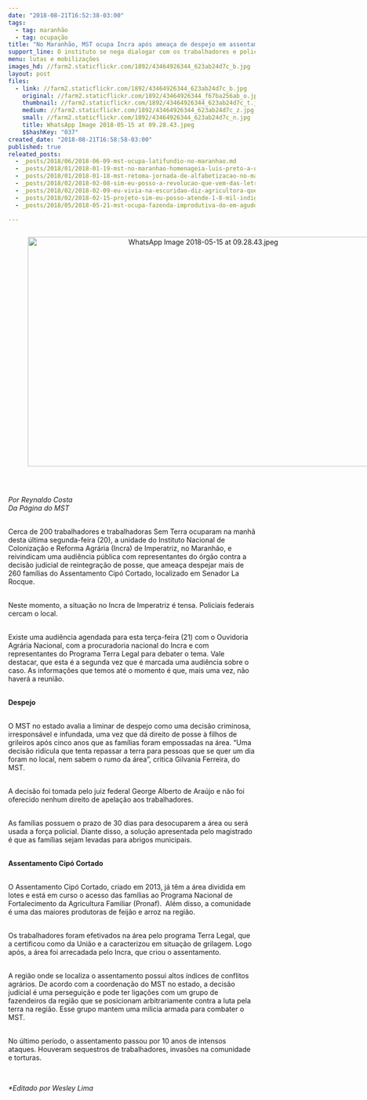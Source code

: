 ```yaml
---
date: "2018-08-21T16:52:38-03:00"
tags:
  - tag: maranhão
  - tag: ocupação
title: "No Maranhão, MST ocupa Incra após ameaça de despejo em assentamento"
support_line: O instituto se nega dialogar com os trabalhadores e policiais federais cercam o local
menu: lutas e mobilizações
images_hd: //farm2.staticflickr.com/1892/43464926344_623ab24d7c_b.jpg
layout: post
files:
  - link: //farm2.staticflickr.com/1892/43464926344_623ab24d7c_b.jpg
    original: //farm2.staticflickr.com/1892/43464926344_f67ba256ab_o.jpg
    thumbnail: //farm2.staticflickr.com/1892/43464926344_623ab24d7c_t.jpg
    medium: //farm2.staticflickr.com/1892/43464926344_623ab24d7c_z.jpg
    small: //farm2.staticflickr.com/1892/43464926344_623ab24d7c_n.jpg
    title: WhatsApp Image 2018-05-15 at 09.28.43.jpeg
    $$hashKey: "037"
created_date: "2018-08-21T16:58:58-03:00"
published: true
releated_posts:
  - _posts/2018/06/2018-06-09-mst-ocupa-latifundio-no-maranhao.md
  - _posts/2018/01/2018-01-19-mst-no-maranhao-homenageia-luis-preto-a-um-mes-do-seu-assassinato.md
  - _posts/2018/01/2018-01-18-mst-retoma-jornada-de-alfabetizacao-no-maranhao.md
  - _posts/2018/02/2018-02-08-sim-eu-posso-a-revolucao-que-vem-das-letras.md
  - _posts/2018/02/2018-02-09-eu-vivia-na-escuridao-diz-agricultora-que-aprendeu-a-ler-com-metodo-cubano.md
  - _posts/2018/02/2018-02-15-projeto-sim-eu-posso-atende-1-8-mil-indigenas-no-maranhao-e-tem-lista-de-espera.md
  - _posts/2018/05/2018-05-21-mst-ocupa-fazenda-improdutiva-do-em-agudos-em-sp.md

---
```

<div style="text-align:center">
<figure class="image" style="display:inline-block"><img alt="WhatsApp Image 2018-05-15 at 09.28.43.jpeg" height="468" src="//farm2.staticflickr.com/1892/43464926344_623ab24d7c_b.jpg" width="700" />
<figcaption></figcaption>
</figure>
</div>

<p>&nbsp;</p>

<p><em>Por Reynaldo Costa<br />
Da P&aacute;gina do MST</em></p>

<p><br />
Cerca de 200 trabalhadores e trabalhadoras Sem Terra ocuparam na manh&atilde; desta &uacute;ltima segunda-feira (20), a unidade do Instituto Nacional de Coloniza&ccedil;&atilde;o e Reforma Agr&aacute;ria (Incra) de Imperatriz, no Maranh&atilde;o, e reivindicam uma audi&ecirc;ncia p&uacute;blica com representantes do &oacute;rg&atilde;o contra a decis&atilde;o judicial de reintegra&ccedil;&atilde;o de posse, que amea&ccedil;a despejar mais de 260 fam&iacute;lias do Assentamento Cip&oacute; Cortado, localizado em Senador La Rocque.&nbsp;</p>

<p><br />
Neste momento, a situa&ccedil;&atilde;o no Incra de Imperatriz &eacute; tensa. Policiais federais cercam o local.&nbsp;</p>

<p><br />
Existe uma audi&ecirc;ncia agendada para esta ter&ccedil;a-feira (21) com o Ouvidoria Agr&aacute;ria Nacional, com a procuradoria nacional do Incra e com representantes do Programa Terra Legal para debater o tema. Vale destacar, que esta &eacute; a segunda vez que &eacute; marcada uma audi&ecirc;ncia sobre o caso. As informa&ccedil;&otilde;es que temos at&eacute; o momento &eacute; que, mais uma vez, n&atilde;o haver&aacute; a reuni&atilde;o.</p>

<p><br />
<strong>Despejo</strong></p>

<p><br />
O MST no estado avalia a liminar de despejo como uma decis&atilde;o criminosa, irrespons&aacute;vel e infundada, uma vez que d&aacute; direito de posse &agrave; filhos de grileiros ap&oacute;s cinco anos que as fam&iacute;lias foram empossadas na &aacute;rea. &ldquo;Uma decis&atilde;o rid&iacute;cula que tenta repassar a terra para pessoas que se quer um dia foram no local, nem sabem o rumo da &aacute;rea&rdquo;, critica Gilvania Ferreira, do MST.</p>

<p><br />
A decis&atilde;o foi tomada pelo juiz federal George Alberto de Ara&uacute;jo e n&atilde;o foi oferecido nenhum direito de apela&ccedil;&atilde;o aos trabalhadores.&nbsp;</p>

<p><br />
As fam&iacute;lias possuem o prazo de 30 dias para desocuparem a &aacute;rea ou ser&aacute; usada a for&ccedil;a policial. Diante disso, a solu&ccedil;&atilde;o apresentada pelo magistrado &eacute; que as fam&iacute;lias sejam levadas para abrigos municipais.&nbsp;</p>

<p><br />
<strong>Assentamento Cip&oacute; Cortado&nbsp;</strong></p>

<p><br />
O Assentamento Cip&oacute; Cortado, criado em 2013, j&aacute; t&ecirc;m a &aacute;rea dividida em lotes e est&aacute; em curso o acesso das fam&iacute;lias ao Programa Nacional de Fortalecimento da Agricultura Familiar (Pronaf).&nbsp; Al&eacute;m disso, a comunidade &eacute; uma das maiores produtoras de feij&atilde;o e arroz na regi&atilde;o.&nbsp;</p>

<p><br />
Os trabalhadores foram efetivados na &aacute;rea pelo programa Terra Legal, que a certificou como da Uni&atilde;o e a caracterizou em situa&ccedil;&atilde;o de grilagem. Logo ap&oacute;s, a &aacute;rea foi arrecadada pelo Incra, que criou o assentamento.</p>

<p><br />
A regi&atilde;o onde se localiza o assentamento possui altos &iacute;ndices de conflitos agr&aacute;rios. De acordo com a coordena&ccedil;&atilde;o do MST no estado, a decis&atilde;o judicial &eacute; uma persegui&ccedil;&atilde;o e pode ter liga&ccedil;&otilde;es com um grupo de fazendeiros da regi&atilde;o que se posicionam arbitrariamente contra a luta pela terra na regi&atilde;o. Esse grupo mantem uma milicia armada para combater o MST.&nbsp;</p>

<p><br />
No &uacute;ltimo per&iacute;odo, o assentamento passou por 10 anos de intensos ataques. Houveram sequestros de trabalhadores, invas&otilde;es na comunidade e torturas.</p>

<p>&nbsp;</p>

<p><em>*Editado por Wesley Lima</em></p>
